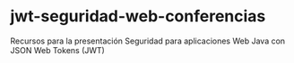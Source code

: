 # jwt-seguridad-web-conferencias
Recursos para la presentación Seguridad para aplicaciones Web Java con JSON Web Tokens (JWT)
